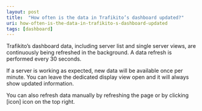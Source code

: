 ```yaml
---
layout: post
title:  "How often is the data in Trafikito’s dashboard updated?"
uri: how-often-is-the-data-in-trafikito-s-dashboard-updated
tags: [dashboard]
---
```


Trafikito’s dashboard data, including server list and single server views, are continuously being refreshed in the background. A data refresh is performed every 30 seconds.

<!--more-->

If a server is working as expected, new data will be available once per minute. You can leave the dedicated display view open and it will always show updated information.

You can also refresh data manually by refreshing the page or by clicking \[icon\] icon on the top right.